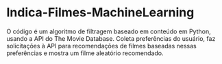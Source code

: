 # Indica-Filmes-MachineLearning
O código é um algoritmo de filtragem baseado em conteúdo em Python, usando a API do The Movie Database. Coleta preferências do usuário, faz solicitações à API para recomendações de filmes baseadas nessas preferências e mostra um filme aleatório recomendado.
